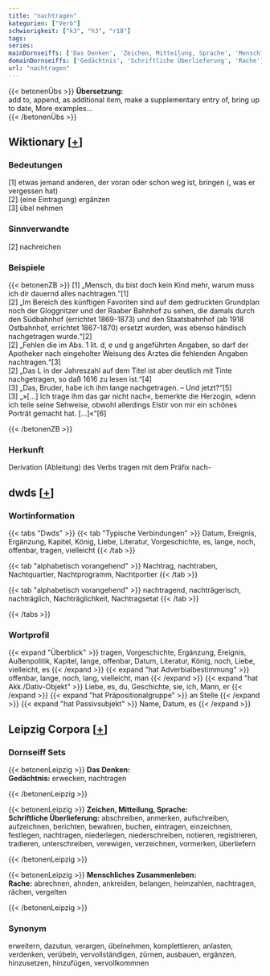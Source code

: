 ```yaml
---
title: "nachtragen"
kategorien: ["Verb"]
schwierigkeit: ["k3", "h3", "r18"]
tags:
series:
mainDornseiffs: ['Das Denken', 'Zeichen, Mitteilung, Sprache', 'Menschliches Zusammenleben']
domainDornseiffs: ['Gedächtnis', 'Schriftliche Überlieferung', 'Rache']
url: "nachtragen"
---
```


{{< betonenÜbs >}}
**Übersetzung:**  
add to, append, as additional item, make a supplementary entry of, bring up to date, More examples...  
{{< /betonenÜbs >}}

## Wiktionary [[+](https://de.wiktionary.org/wiki/nachtragen)]

### Bedeutungen
[1] etwas jemand anderen, der voran oder schon weg ist, bringen (, was er vergessen hat)  
[2] (eine Eintragung) ergänzen  
[3] übel nehmen  

### Sinnverwandte
[2] nachreichen  

### Beispiele
{{< betonenZB >}}
[1] „Mensch, du bist doch kein Kind mehr, warum muss ich dir dauernd alles nachtragen.“[1]  
[2] „Im Bereich des künftigen Favoriten sind auf dem gedruckten Grundplan noch der Gloggnitzer und der Raaber Bahnhof zu sehen, die damals durch den Südbahnhof (errichtet 1869-1873) und den Staatsbahnhof (ab 1918 Ostbahnhof, errichtet 1867-1870) ersetzt wurden, was ebenso händisch nachgetragen wurde.“[2]  
[2] „Fehlen die im Abs. 1 lit. d, e und g angeführten Angaben, so darf der Apotheker nach eingeholter Weisung des Arztes die fehlenden Angaben nachtragen.“[3]  
[2] „Das L in der Jahreszahl auf dem Titel ist aber deutlich mit Tinte nachgetragen, so daß 1616 zu lesen ist.“[4]  
[3] „Das, Bruder, habe ich ihm lange nachgetragen. – Und jetzt?“[5]  
[3] „»[…] Ich trage ihm das gar nicht nach«, bemerkte die Herzogin, »denn ich teile seine Sehweise, obwohl allerdings Elstir von mir ein schönes Porträt gemacht hat. […]«“[6]  

{{< /betonenZB >}}
### Herkunft
Derivation (Ableitung) des Verbs tragen mit dem Präfix nach-  



## dwds [[+](https://www.dwds.de/wb/nachtragen)]

### Wortinformation
{{< tabs "Dwds" >}}
{{< tab "Typische Verbindungen" >}}
Datum, Ereignis, Ergänzung, Kapitel, König, Liebe, Literatur, Vorgeschichte, es, lange, noch, offenbar, tragen, vielleicht
{{< /tab >}}

{{< tab "alphabetisch vorangehend" >}}
Nachtrag, nachtraben, Nachtquartier, Nachtprogramm, Nachtportier
{{< /tab >}}

{{< tab "alphabetisch vorangehend" >}}
nachtragend, nachträgerisch, nachträglich, Nachträglichkeit, Nachtragsetat
{{< /tab >}}

{{< /tabs >}}

### Wortprofil
{{< expand "Überblick" >}} tragen, Vorgeschichte, Ergänzung, Ereignis, Außenpolitik, Kapitel, lange, offenbar, Datum, Literatur, König, noch, Liebe, vielleicht, es {{< /expand >}}
{{< expand "hat Adverbialbestimmung" >}} offenbar, lange, noch, lang, vielleicht, man {{< /expand >}}
{{< expand "hat Akk./Dativ-Objekt" >}} Liebe, es, du, Geschichte, sie, ich, Mann, er {{< /expand >}}
{{< expand "hat Präpositionalgruppe" >}} an Stelle {{< /expand >}}
{{< expand "hat Passivsubjekt" >}} Name, Datum, es {{< /expand >}}

## Leipzig Corpora [[+](https://corpora.uni-leipzig.de/en/res?word=nachtragen&corpusId=deu_newscrawl-public_2018)]

### Dornseiff Sets
{{< betonenLeipzig >}}
**Das Denken:**  
**Gedächtnis:** erwecken, nachtragen  

{{< /betonenLeipzig >}}


{{< betonenLeipzig >}}
**Zeichen, Mitteilung, Sprache:**  
**Schriftliche Überlieferung:** abschreiben, anmerken, aufschreiben, aufzeichnen, berichten, bewahren, buchen, eintragen, einzeichnen, festlegen, nachtragen, niederlegen, niederschreiben, notieren, registrieren, tradieren, unterschreiben, verewigen, verzeichnen, vormerken, überliefern  

{{< /betonenLeipzig >}}


{{< betonenLeipzig >}}
**Menschliches Zusammenleben:**  
**Rache:** abrechnen, ahnden, ankreiden, belangen, heimzahlen, nachtragen, rächen, vergelten  

{{< /betonenLeipzig >}}

### Synonym
erweitern, dazutun, verargen, übelnehmen, komplettieren, anlasten, verdenken, verübeln, vervollständigen, zürnen, ausbauen, ergänzen, hinzusetzen, hinzufügen, vervollkommnen

